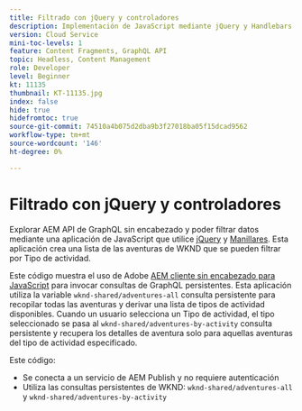```yaml
---
title: Filtrado con jQuery y controladores
description: Implementación de JavaScript mediante jQuery y Handlebars que filtra las aventuras de WKND para mostrar. .
version: Cloud Service
mini-toc-levels: 1
feature: Content Fragments, GraphQL API
topic: Headless, Content Management
role: Developer
level: Beginner
kt: 11135
thumbnail: KT-11135.jpg
index: false
hide: true
hidefromtoc: true
source-git-commit: 74510a4b075d2dba9b3f27018ba05f15dcad9562
workflow-type: tm+mt
source-wordcount: '146'
ht-degree: 0%

---
```



# Filtrado con jQuery y controladores

Explorar AEM API de GraphQL sin encabezado y poder filtrar datos mediante una aplicación de JavaScript que utilice [jQuery](https://jquery.com/) y [Manillares](https://handlebarsjs.com/). Esta aplicación crea una lista de las aventuras de WKND que se pueden filtrar por Tipo de actividad.

Este código muestra el uso de Adobe [AEM cliente sin encabezado para JavaScript](https://github.com/adobe/aem-headless-client-js/blob/main/api-reference.md) para invocar consultas de GraphQL persistentes. Esta aplicación utiliza la variable `wknd-shared/adventures-all` consulta persistente para recopilar todas las aventuras y derivar una lista de tipos de actividad disponibles. Cuando un usuario selecciona un Tipo de actividad, el tipo seleccionado se pasa al `wknd-shared/adventures-by-activity` consulta persistente y recupera los detalles de aventura solo para aquellas aventuras del tipo de actividad especificado.

Este código:

+ Se conecta a un servicio de AEM Publish y no requiere autenticación
+ Utiliza las consultas persistentes de WKND: `wknd-shared/adventures-all` y `wknd-shared/adventures-by-activity`
